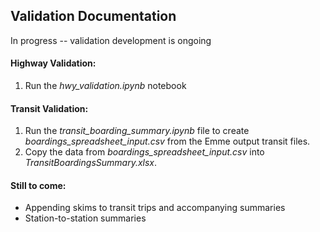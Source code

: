 ## Validation Documentation
In progress -- validation development is ongoing

#### Highway Validation:
1. Run the _hwy_validation.ipynb_ notebook

#### Transit Validation:
1. Run the _transit_boarding_summary.ipynb_ file to create _boardings_spreadsheet_input.csv_ from the Emme output transit files.
2. Copy the data from _boardings_spreadsheet_input.csv_ into _TransitBoardingsSummary.xlsx_.

#### Still to come:
  - Appending skims to transit trips and accompanying summaries
  - Station-to-station summaries
